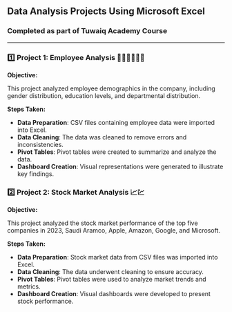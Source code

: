 ## Data Analysis Projects Using Microsoft Excel

### Completed as part of Tuwaiq Academy Course

--- 

### 1️⃣ Project 1: Employee Analysis 👩🏻‍💼🧑🏻‍💼

**Objective:**

This project analyzed employee demographics in the company, including gender distribution, education levels, and departmental distribution.

**Steps Taken:**
- **Data Preparation**: CSV files containing employee data were imported into Excel.
- **Data Cleaning**: The data was cleaned to remove errors and inconsistencies.
- **Pivot Tables**: Pivot tables were created to summarize and analyze the data.
- **Dashboard Creation**: Visual representations were generated to illustrate key findings. 

### 2️⃣ Project 2: Stock Market Analysis 📈💹





**Objective:**

This project analyzed the stock market performance of the top five companies in 2023, Saudi Aramco, Apple, Amazon, Google, and Microsoft.

**Steps Taken:**
- **Data Preparation**: Stock market data from CSV files was imported into Excel.
- **Data Cleaning**: The data underwent cleaning to ensure accuracy.
- **Pivot Tables**: Pivot tables were used to analyze market trends and metrics.
- **Dashboard Creation**: Visual dashboards were developed to present stock performance.


